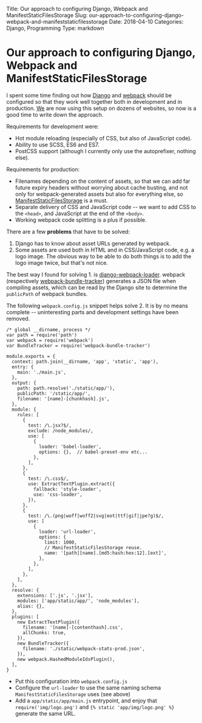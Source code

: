Title: Our approach to configuring Django, Webpack and ManifestStaticFilesStorage
Slug: our-approach-to-configuring-django-webpack-and-manifeststaticfilesstorage
Date: 2018-04-10
Categories: Django, Programming
Type: markdown

# Our approach to configuring Django, Webpack and ManifestStaticFilesStorage

I spent some time finding out how [Django](https://www.djangoproject.com/) and [webpack](https://webpack.js.org/) should be configured so that they work well together both in development and in production. [We](https://feinheit.ch/) are now using this setup on dozens of websites, so now is a good time to write down the approach.

Requirements for development were:

- Hot module reloading (especially of CSS, but also of JavaScript code).
- Ability to use SCSS, ES6 and ES7.
- PostCSS support (although I currently only use the autoprefixer, nothing else).

Requirements for production:

- Filenames depending on the content of assets, so that we can add far future expiry headers without worrying about cache busting, and not only for webpack-generated assets but also for everything else, so [ManifestStaticFilesStorage](https://docs.djangoproject.com/en/2.0/ref/contrib/staticfiles/#django.contrib.staticfiles.storage.ManifestStaticFilesStorage) is a must.
- Separate delivery of CSS and JavaScript code -- we want to add CSS to the `<head>`, and JavaScript at the end of the `<body>`.
- Working webpack code splitting is a plus if possible.

There are a few **problems** that have to be solved:

1. Django has to know about asset URLs generated by webpack.
2. Some assets are used both in HTML and in CSS/JavaScript code, e.g. a logo image. The obvious way to be able to do both things is to add the logo image twice, but that's not nice.

The best way I found for solving 1. is [django-webpack-loader](https://github.com/ezhome/django-webpack-loader/). webpack (respectively [webpack-bundle-tracker](https://github.com/ezhome/webpack-bundle-tracker)) generates a JSON file when compiling assets, which can be read by the Django site to determine the `publicPath` of webpack bundles.

The following `webpack.config.js` snippet helps solve 2. It is by no means complete -- uninteresting parts and development settings have been removed.

    /* global __dirname, process */
    var path = require('path')
    var webpack = require('webpack')
    var BundleTracker = require('webpack-bundle-tracker')

    module.exports = {
      context: path.join(__dirname, 'app', 'static', 'app'),
      entry: {
        main: './main.js',
      },
      output: {
        path: path.resolve('./static/app/'),
        publicPath: '/static/app/',
        filename: '[name]-[chunkhash].js',
      },
      module: {
        rules: [
          {
            test: /\.jsx?$/,
            exclude: /node_modules/,
            use: [
              {
                loader: 'babel-loader',
                options: {},  // babel-preset-env etc...
              },
            ],
          },
          {
            test: /\.css$/,
            use: ExtractTextPlugin.extract({
              fallback: 'style-loader',
              use: 'css-loader',
            }),
          },
          {
            test: /\.(png|woff|woff2|svg|eot|ttf|gif|jpe?g)$/,
            use: [
              {
                loader: 'url-loader',
                options: {
                  limit: 1000,
                  // ManifestStaticFilesStorage reuse.
                  name: '[path][name].[md5:hash:hex:12].[ext]',
                },
              },
            ],
          },
        ],
      },
      resolve: {
        extensions: ['.js', '.jsx'],
        modules: ['app/static/app/', 'node_modules'],
        alias: {},
      },
      plugins: [
        new ExtractTextPlugin({
          filename: '[name]-[contenthash].css',
          allChunks: true,
        }),
        new BundleTracker({
          filename: './static/webpack-stats-prod.json',
        }),
        new webpack.HashedModuleIdsPlugin(),
      ],
    }

- Put this configuration into `webpack.config.js`
- Configure the `url-loader` to use the same naming schema `ManifestStaticFilesStorage` uses (see above)
- Add a `app/static/app/main.js` entrypoint, and enjoy that `require('img/logo.png')` and `{% static 'app/img/logo.png' %}` generate the same URL.
